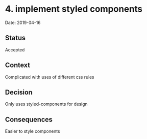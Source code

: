 # 4. implement styled components

Date: 2019-04-16

## Status

Accepted

## Context

Complicated with uses of different css rules

## Decision

Only uses styled-components for design

## Consequences

Easier to style components
